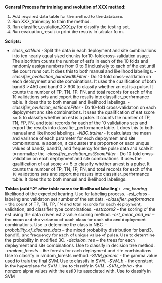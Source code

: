 **General Process for training and evolution of XXX method:**
1. Add required data table for the method to the database.
2. Run XXX_trainer.py to train the method.
3. Run classifier_evulation_XXX.py for classify the testing set.
4. Run evaluation_result to print the results in tabular form.

**Scripts:**
- *class_setNum* - Split the data in each deployment and site combinations into ten nearly equal sized chunks for 10-fold cross-validation usage. The algorithm counts the number of est’s in each of the 10 folds and randomly assign numbers from 0 to 9 inclusively to each of the est until the count runs out. It does this to both manual and likelihood labelings.
-*classifier_evaluation_bandwidthFilter* - Do 10-fold cross-validation on each deployment and site combinations. It uses the qualification of both band3 > 450 and band10 > 900 to classify whether an est is a pulse. It counts the number of TP, TN, FP, FN, and total records for each of the 10 validations sets and export the results into classifier_performance table. It does this to both manual and likelihood labelings.
-*classifier_evulation_estScoreFilter* - Do 10-fold cross-validation on each deployment and site combinations. It uses the qualification of eat score <= 5 to classify whether an est is a pulse. It counts the number of TP, TN, FP, FN, and total records for each of the 10 validations sets and export the results into classifier_performance table. It does this to both manual and likelihood labelings.
-*NBC_trainer* - It calculates the mean and variance of each parameter for each deployment and site combinations. In addition, it calculates the proportion of each unique values of band3, band10, and frequency for the pulse data and scale it to normalize the 
-*classifier_evulation_estScoreFilter* - Do 10-fold cross-validation on each deployment and site combinations. It uses the qualification of eat score <= 5 to classify whether an est is a pulse. It counts the number of TP, TN, FP, FN, and total records for each of the 10 validations sets and export the results into classifier_performance table. It does this to both manual and likelihood labelings.


**Tables (add “2” after table name for likelihood labeling):**
-*est_bearing* – likelihood of the expected bearing. Use for labeling process.-*est_class* – labeling and validation set number of the est data.-*classifier_performance* – the count of TP, TN, FP, FN and total records for each deployment, validation, and classifier type combinations.-*estscore2* – the scoring of the est using the data driven est z value scoring method.-*est_mean_and_var* – the mean and the variance of each class for each site and deployment combinations. Use to determine the class in NBC.-*probability_of_discrete_data* – the mixed probability distribution for band3, band10, and frequency for each of unique value of pulse. Use to determine the probability in modified BC.-*decision_tree* – the trees for each deployment and site combinations. Use to classify in decision tree method.-*random_forests* – the forests for each deployment and site combinations. Use to classify in random_forests method.
-*SVM_gamma* - the gamma value used to train the final SVM. Use to classify in SVM.
-*SVM_b* - the constant in the hyperplane for SVM. Use to classify in SVM.
-*SVM_alpha* - the nonzero alpha values with the estID its associated with. Use to classify in SVM.

